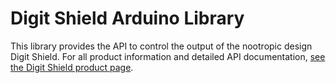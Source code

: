 # Digit Shield Arduino Library

This library provides the API to control the output of the nootropic design Digit Shield. For all product
information and detailed API documentation, [see the Digit Shield product page](https://nootropicdesign.com/digitshield/).

